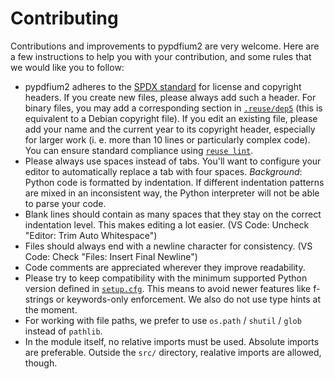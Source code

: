 <!-- SPDX-FileCopyrightText: 2022 geisserml <geisserml@gmail.com> -->
<!-- SPDX-License-Identifier: CC-BY-4.0 -->

# Contributing

Contributions and improvements to pypdfium2 are very welcome. Here are a few instructions to help you
with your contribution, and some rules that we would like you to follow:

* pypdfium2 adheres to the [SPDX standard][spdx-licenses] for license and copyright headers.
  If you create new files, please always add such a header. For binary files, you may add a
  corresponding section in [`.reuse/dep5`][dep5] (this is equivalent to a Debian copyright file).
  If you edit an existing file, please add your name and the current year to its copyright header,
  especially for larger work (i. e. more than 10 lines or particularly complex code).
  You can ensure standard compliance using [`reuse lint`][reuse-lint].
* Please always use spaces instead of tabs. You'll want to configure your editor to automatically
  replace a tab with four spaces.
  *Background*: Python code is formatted by indentation. If different indentation patterns are mixed
  in an inconsistent way, the Python interpreter will not be able to parse your code.
* Blank lines should contain as many spaces that they stay on the correct indentation level.
  This makes editing a lot easier. (VS Code: Uncheck "Editor: Trim Auto Whitespace")
* Files should always end with a newline character for consistency.
  (VS Code: Check "Files: Insert Final Newline")
* Code comments are appreciated wherever they improve readability.
* Please try to keep compatibility with the minimum supported Python version defined in
  [`setup.cfg`][setup-cfg]. This means to avoid newer features like f-strings or keywords-only
  enforcement. We also do not use type hints at the moment.
* For working with file paths, we prefer to use `os.path` / `shutil` / `glob` instead of `pathlib`.
* In the module itself, no relative imports must be used. Absolute imports are preferable.
  Outside the `src/` directory, realative imports are allowed, though.

[spdx-licenses]: https://spdx.org/licenses/
[reuse-lint]: https://pypi.org/project/reuse/
[dep5]: ../../.reuse/dep5
[setup-cfg]: ../../setup.cfg

